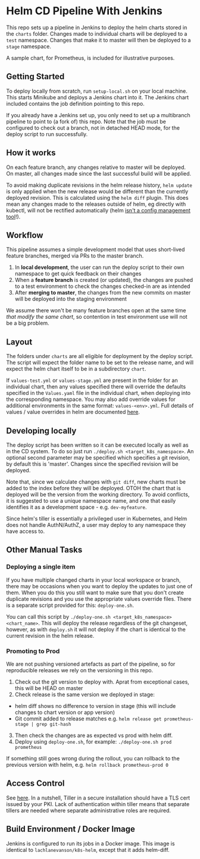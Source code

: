
# Helm CD Pipeline With Jenkins

This repo sets up a pipeline in Jenkins to deploy the helm charts stored in the `charts` folder. Changes made to individual charts will be deployed to a `test` namespace. Changes that make it to master will then be deployed to a `stage` namespace.  

A sample chart, for Prometheus, is included for illustrative purposes.

## Getting Started

To deploy locally from scratch, run `setup-local.sh` on your local machine. This starts Minikube and deploys a Jenkins chart into it. The Jenkins chart included contains the job definition pointing to this repo. 

If you already have a Jenkins set up, you only need to set up a multibranch pipeline to point to (a fork of) this repo. Note that the job must be configured to check out a branch, not in detached HEAD mode, for the deploy script to run successfully. 

## How it works

On each feature branch, any changes relative to master will be deployed. On master, all changes made since the last successful build will be applied. 

To avoid making duplicate revisions in the helm release history, `helm update` is only applied when the new release would be different than the currently deployed revision. This is calculated using the `helm diff` plugin. This does mean any changes made to the releases outside of helm, eg directly with kubectl, will not be rectified automatically (helm [isn't a config management tool](https://github.com/kubernetes-helm/community/blob/master/helm-v3/009-package_manager.md)!). 

## Workflow

This pipeline assumes a simple development model that uses short-lived feature branches, merged via PRs to the master branch.

1. In **local development**, the user can run the deploy script to their own namespace to get quick feedback on their changes
2. When a **feature branch** is created (or updated), the changes are pushed to a test environment to check the changes checked-in are as intended
3. After **merging to master**, the changes from the new commits on master will be deployed into the staging environment 

We assume there won't be many feature branches open at the same time *that modify the same chart*, so contention in test environment use will not be a big problem. 

## Layout

The folders under `charts` are all eligible for deployment by the deploy script. The script will expect the folder name to be set to the release name, and will expect the helm chart itself to be in a subdirectory `chart`.

If `values-test.yml` or `values-stage.yml` are present in the folder for an individual chart, then any values specified there will override the defaults specified in the `Values.yaml` file in the individual chart, when deploying into the corresponding namespace. You may also add override values for additional environments in the same format: `values-<env>.yml`. Full details of values / value overrides in helm are documented [here](https://github.com/kubernetes/helm/blob/master/docs/chart_template_guide/values_files.md).

## Developing locally

The deploy script has been written so it can be executed locally as well as in the CD system. To do so just run `./deploy.sh <target_k8s_namespace>`. An optional second parameter may be specified which specifies a git revision, by default this is 'master'. Changes since the specified revision will be deployed. 

Note that, since we calculate changes with `git diff`, new charts must be added to the index before they will be deployed. OTOH the chart that is deployed will be the version from the working directory. To avoid conflicts, it is suggested to use a unique namespace name, and one that easily identifies it as a development space - e.g. `dev-myfeature`.

Since helm's tiller is essentially a privileged user in Kubernetes, and Helm does not handle AuthN/AuthZ, a user may deploy to any namespace they have access to. 

## Other Manual Tasks

### Deploying a single item

If you have multiple changed charts in your local workspace or branch, there may be occasions when you want to deploy the updates to just one of them. When you do this you still want to make sure that you don't create duplicate revisions and you use the appropriate values override files. There is a separate script provided for this: `deploy-one.sh`.

You can call this script by `./deploy-one.sh <target_k8s_namespace> <chart_name>`. This will deploy the release regardless of the git changeset, however, as with `deploy.sh` it will not deploy if the chart is identical to the current revision in the helm release.

### Promoting to Prod

We are not pushing versioned artefacts as part of the pipeline, so for reproducible releases we rely on the versioning in this repo. 

1. Check out the git version to deploy with. Aprat from exceptional cases, this will be HEAD on master
2. Check release is the same version we deployed in stage:
 - helm diff shows no difference to version in stage (this will include changes to chart version or app version)
 - Git commit added to release matches e.g. `helm release get prometheus-stage | grep git-hash` 
3. Then check the changes are as expected vs prod with helm diff. 
4. Deploy using `deploy-one.sh`, for example: `./deploy-one.sh prod prometheus`

If something still goes wrong during the rollout, you can rollback to the previous version with helm, e.g. `helm rollback prometheus-prod 0`

## Access Control

See [here](https://github.com/kubernetes/helm/blob/master/docs/securing_installation.md#best-practices-for-securing-helm-and-tiller). In a nutshell, Tiller in a secure installation should have a TLS cert issued by your PKI. Lack of authentication within tiller means that separate tillers are needed where separate administrative roles are required.

## Build Environment / Docker Image

Jenkins is configured to run its jobs in a Docker image. This image is identical to `lachlanevanson/k8s-helm`, except that it adds helm-diff.
